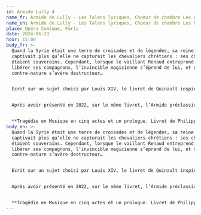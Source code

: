 ```yaml
---
id: Armide Lully 4
name_fr: Armide de Lully - Les Talens lyriques, Choeur de chambre Les Eléments
name_en: Armide de Lully - Les Talens lyriques, Choeur de chambre Les Eléments
place: Opéra Comique, Paris
date: 2024-06-23
hour: 15:00
body_fr: >-
  Quand la Syrie était une terre de croisades et de légendes, sa reine Armide
  captivait plus qu’elle ne capturait les chevaliers chrétiens : ses charmes
  étaient souverains. Cependant, lorsque le vaillant Renaud entreprend de
  libérer ses compagnons, l’invincible magicienne s’éprend de lui, et son amour
  contre-nature s’avère destructeur…


  Écrit sur un sujet choisi par Louis XIV, le livret de Quinault inspira à Lully le plus bel opus de leur collaboration, mais aussi le dernier, car tous deux moururent peu après. Popularisé sous le nom d’« opéra des dames », Armide fut le tout premier opéra français donné en Italie, avant de devenir pour les Européens du siècle des Lumières un modèle du genre.


  Après avoir présenté en 2022, sur le même livret, l’Armide préclassique de Gluck, l’Opéra‑Comique invite ses interprètes Christophe Rousset et Lilo Baur à remonter aux sources, dans le même décor signé Bruno de Lavenère.


  **Tragédie en Musique en cinq actes et un prologue. Livret de Philippe Quinault d’après La Jérusalem délivrée du Tasse. Créée À L’académie Royale De Musique le 15 Février 1686.**
body_en: >-
  Quand la Syrie était une terre de croisades et de légendes, sa reine Armide
  captivait plus qu’elle ne capturait les chevaliers chrétiens : ses charmes
  étaient souverains. Cependant, lorsque le vaillant Renaud entreprend de
  libérer ses compagnons, l’invincible magicienne s’éprend de lui, et son amour
  contre-nature s’avère destructeur…


  Écrit sur un sujet choisi par Louis XIV, le livret de Quinault inspira à Lully le plus bel opus de leur collaboration, mais aussi le dernier, car tous deux moururent peu après. Popularisé sous le nom d’« opéra des dames », Armide fut le tout premier opéra français donné en Italie, avant de devenir pour les Européens du siècle des Lumières un modèle du genre.


  Après avoir présenté en 2022, sur le même livret, l’Armide préclassique de Gluck, l’Opéra‑Comique invite ses interprètes Christophe Rousset et Lilo Baur à remonter aux sources, dans le même décor signé Bruno de Lavenère.


  **Tragédie en Musique en cinq actes et un prologue. Livret de Philippe Quinault d’après La Jérusalem délivrée du Tasse. Créée À L’académie Royale De Musique le 15 Février 1686.**
---
```

